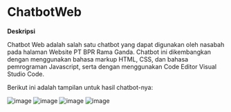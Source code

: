 # ChatbotWeb

**Deskripsi**

Chatbot Web adalah salah satu chatbot yang dapat digunakan oleh nasabah pada halaman Website PT BPR Rama Ganda.
Chatbot ini dikembangkan dengan menggunakan bahasa markup HTML, CSS, dan bahasa pemrograman Javascript, serta dengan menggunakan Code Editor Visual Studio Code.

Berikut ini adalah tampilan untuk hasil chatbot-nya:

![image](https://github.com/user-attachments/assets/a671c652-54d5-46ee-b67e-d0e8acc31fbd)  ![image](https://github.com/user-attachments/assets/2d58eed8-eba7-46e4-a0ce-b285a7925ecd) ![image](https://github.com/user-attachments/assets/c2d469e2-9ddb-491e-81d7-d2d0efaf8991) ![image](https://github.com/user-attachments/assets/f4a4dc18-0a17-43ad-8ad1-4efb8e7b7932)





